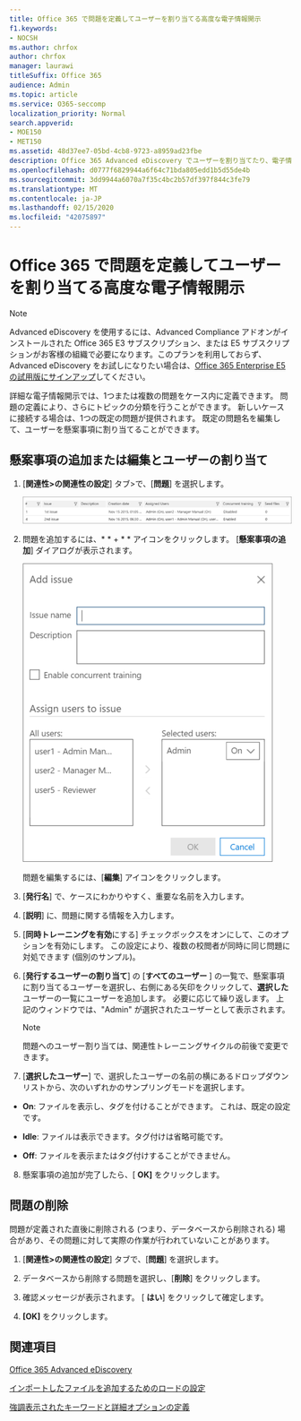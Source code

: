 ```yaml
---
title: Office 365 で問題を定義してユーザーを割り当てる高度な電子情報開示
f1.keywords:
- NOCSH
ms.author: chrfox
author: chrfox
manager: laurawi
titleSuffix: Office 365
audience: Admin
ms.topic: article
ms.service: O365-seccomp
localization_priority: Normal
search.appverid:
- MOE150
- MET150
ms.assetid: 48d37ee7-05bd-4cb8-9723-a8959ad23fbe
description: Office 365 Advanced eDiscovery でユーザーを割り当てたり、電子情報開示ケースの問題を削除したりするなど、案件を追加または編集する方法について説明します。
ms.openlocfilehash: d0777f6829944a6f64c71bda805edd1b5d55de4b
ms.sourcegitcommit: 3dd9944a6070a7f35c4bc2b57df397f844c3fe79
ms.translationtype: MT
ms.contentlocale: ja-JP
ms.lasthandoff: 02/15/2020
ms.locfileid: "42075897"
---
```

# <a name="define-issues-and-assign-users-in-office-365-advanced-ediscovery"></a>Office 365 で問題を定義してユーザーを割り当てる高度な電子情報開示

> [!NOTE]
> Advanced eDiscovery を使用するには、Advanced Compliance アドオンがインストールされた Office 365 E3 サブスクリプション、または E5 サブスクリプションがお客様の組織で必要になります。このプランを利用しておらず、Advanced eDiscovery をお試しになりたい場合は、[Office 365 Enterprise E5 の試用版にサインアップ](https://go.microsoft.com/fwlink/p/?LinkID=698279)してください。 
  
詳細な電子情報開示では、1つまたは複数の問題をケース内に定義できます。 問題の定義により、さらにトピックの分類を行うことができます。 新しいケースに接続する場合は、1つの既定の問題が提供されます。 既定の問題名を編集して、ユーザーを懸案事項に割り当てることができます。 
  
## <a name="adding-or-editing-an-issue-and-assigning-users"></a>懸案事項の追加または編集とユーザーの割り当て

1. [**関連性\>の関連性の設定**] タブ\>で、[**問題**] を選択します。
    
    ![関連性の設定の問題](../media/dfd8f9ef-b167-4ed9-980e-00ae98a97169.png)
  
2. 問題を追加するには、* * + * * アイコンをクリックします。 [**懸案事項の追加**] ダイアログが表示されます。 
    
    ![[関連性の設定] の追加問題](../media/c8e94982-139a-472a-b85d-282f2d742046.png)
  
    問題を編集するには、[**編集**] アイコンをクリックします。 
    
3. [**発行名**] で、ケースにわかりやすく、重要な名前を入力します。 
    
4. [**説明**] に、問題に関する情報を入力します。
    
5. [**同時トレーニングを有効**にする] チェックボックスをオンにして、このオプションを有効にします。 この設定により、複数の校閲者が同時に同じ問題に対処できます (個別のサンプル)。 
    
6. [**発行するユーザーの割り当て**] の [**すべてのユーザー** ] の一覧で、懸案事項に割り当てるユーザーを選択し、右側にある矢印をクリックして、**選択した**ユーザーの一覧にユーザーを追加します。 必要に応じて繰り返します。 上記のウィンドウでは、"Admin" が選択されたユーザーとして表示されます。 
    
    > [!NOTE]
    > 問題へのユーザー割り当ては、関連性トレーニングサイクルの前後で変更できます。 
  
7. [**選択したユーザー**] で、選択したユーザーの名前の横にあるドロップダウンリストから、次のいずれかのサンプリングモードを選択します。 
    
  - **On**: ファイルを表示し、タグを付けることができます。 これは、既定の設定です。
    
  - **Idle**: ファイルは表示できます。タグ付けは省略可能です。
    
  - **Off**: ファイルを表示またはタグ付けすることができません。
    
8. 懸案事項の追加が完了したら、[ **OK]** をクリックします。
    
## <a name="deleting-issues"></a>問題の削除

問題が定義された直後に削除される (つまり、データベースから削除される) 場合があり、その問題に対して実際の作業が行われていないことがあります。 
  
1. [**関連性\>の関連性の設定**] タブで、[**問題**] を選択します。
    
2. データベースから削除する問題を選択し、[**削除**] をクリックします。
    
3. 確認メッセージが表示されます。 [ **はい**] をクリックして確定します。 
    
4. **[OK]** をクリックします。
    
## <a name="see-also"></a>関連項目

[Office 365 Advanced eDiscovery](office-365-advanced-ediscovery.md)
  
[インポートしたファイルを追加するためのロードの設定](set-up-loads-to-add-imported-files.md)
  
[強調表示されたキーワードと詳細オプションの定義](define-highlighted-keywords-and-advanced-options.md)

